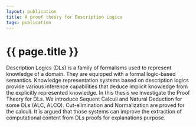 ```yaml
---
layout: publication
title: A proof theory for Description Logics
tags: publication
---
```


{{ page.title }}
================

Description Logics (DLs) is a family of formalisms used to represent
knowledge of a domain. They are equipped with a formal logic-based
semantics. Knowledge representation systems based on description
logics provide various inference capabilities that deduce implicit
knowledge from the explicitly represented knowledge. In this thesis we
investigate the Proof Theory for DLs. We introduce Sequent Calculi and
Natural Deduction for some DLs (ALC, ALCQ). Cut-elimination and
Normalization are proved for the calculi. It is argued that those
systems can improve the extraction of computational content from DLs
proofs for explanations purpose.

